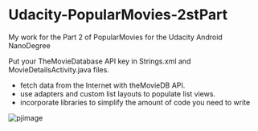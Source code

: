 # Udacity-PopularMovies-2stPart

My work for the Part 2 of PopularMovies for the Udacity Android NanoDegree

Put your TheMovieDatabase API key in Strings.xml and MovieDetailsActivity.java files.

- fetch data from the Internet with theMovieDB API.
- use adapters and custom list layouts to populate list views.
- incorporate libraries to simplify the amount of code you need to write

![pjimage](https://user-images.githubusercontent.com/10677178/44870491-bbc02500-ac90-11e8-80e1-ed1d00fb3aaf.jpg)

